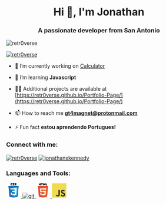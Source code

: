<h1 align="center">Hi 👋, I'm Jonathan</h1>
<h3 align="center">A passionate developer from San Antonio</h3>

<p align="left"> <img src="https://komarev.com/ghpvc/?username=retr0verse&label=Profile%20views&color=09dcb9&style=plastic" alt="retr0verse" /> </p>

<p align="left"> <a href="https://github.com/ryo-ma/github-profile-trophy"><img src="https://github-profile-trophy.vercel.app/?username=retr0verse" alt="retr0verse" /></a> </p>

- 🔭 I’m currently working on [Calculator](https://github.com/Retr0verse/calculator.git)

- 🌱 I’m learning **Javascript**

- 👨‍💻 Additional projects are available at [https://retr0verse.github.io/Portfolio-Page/](https://retr0verse.github.io/Portfolio-Page/)

- 📫 How to reach me **gt4magnet@protonmail.com**

- ⚡ Fun fact **estou aprendendo Portugues!**

<h3 align="left">Connect with me:</h3>
<p align="left">
<a href="https://codepen.io/retr0verse" target="blank"><img align="center" src="https://raw.githubusercontent.com/rahuldkjain/github-profile-readme-generator/master/src/images/icons/Social/codepen.svg" alt="retr0verse" height="30" width="40" /></a>
<a href="https://linkedin.com/in/jonathanxkennedy" target="blank"><img align="center" src="https://raw.githubusercontent.com/rahuldkjain/github-profile-readme-generator/master/src/images/icons/Social/linked-in-alt.svg" alt="jonathanxkennedy" height="30" width="40" /></a>
</p>

<h3 align="left">Languages and Tools:</h3>
<p align="left"> <a href="https://www.w3schools.com/css/" target="_blank" rel="noreferrer"> <img src="https://raw.githubusercontent.com/devicons/devicon/master/icons/css3/css3-original-wordmark.svg" alt="css3" width="40" height="40"/> </a> <a href="https://git-scm.com/" target="_blank" rel="noreferrer"> <img src="https://www.vectorlogo.zone/logos/git-scm/git-scm-icon.svg" alt="git" width="40" height="40"/> </a> <a href="https://www.w3.org/html/" target="_blank" rel="noreferrer"> <img src="https://raw.githubusercontent.com/devicons/devicon/master/icons/html5/html5-original-wordmark.svg" alt="html5" width="40" height="40"/> </a> <a href="https://developer.mozilla.org/en-US/docs/Web/JavaScript" target="_blank" rel="noreferrer"> <img src="https://raw.githubusercontent.com/devicons/devicon/master/icons/javascript/javascript-original.svg" alt="javascript" width="40" height="40"/> </a> </p>

